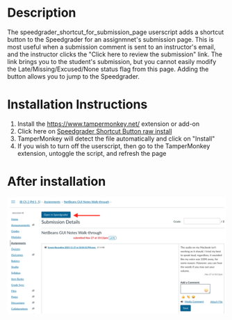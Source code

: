 # Description
The speedgrader_shortcut_for_submission_page userscript adds a shortcut button to the Speedgrader for an assignmnet's submission page. This is most useful when a submission comment is sent to an instructor's email, and the instructor clicks the "Click here to review the submission" link. The link brings you to the student's submission, but you cannot easily modify the Late/Missing/Excused/None status flag from this page. Adding the button allows you to jump to the Speedgrader.

# Installation Instructions
1. Install the https://www.tampermonkey.net/ extension or add-on
2. Click here on [Speedgrader Shortcut Button raw install](https://github.com/paulbui/canvas-tweaks/raw/master/speedgrader_shortcut_for_submission_page/speedgrader_shortcut_for_submission_page.user.js)
3. TamperMonkey will detect the file automatically and click on "Install"
5. If you wish to turn off the userscript, then go to the TamperMonkey extension, untoggle the script, and refresh the page

# After installation
![Speedgrader button](https://github.com/paulbui/canvas-tweaks/raw/master/speedgrader_shortcut_for_submission_page/screenshot_speedgrader_button.png)
